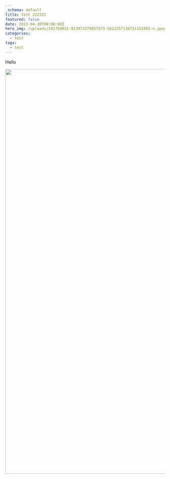 ```yaml
---
_schema: default
title: Test 222222
featured: false
date: 2023-04-30T00:00:00Z
hero_img: /uploads/341769022-913973379857973-5622257138751151983-n.jpeg
categories:
  - test
tags:
  - test
---
```

Hello

<img src="/uploads/2020-03-16-milk-amenagement-magasin-twodesigners-copyright-halo-studio8682-1920x1280.jpeg" width="1920" height="1280" />